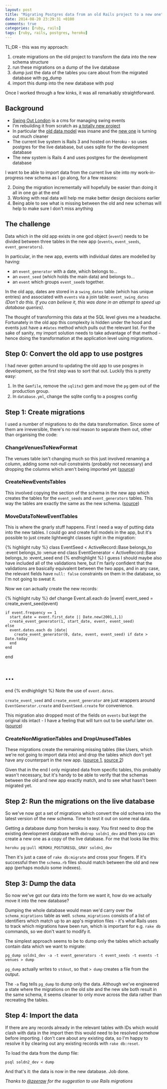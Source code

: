 ```yaml
---
layout: post
title: "Migrating Postgres data from an old Rails project to a new one"
date: 2014-08-20 23:29:31 +0100
comments: true
categories: [ruby, rails]
tags: [ruby, rails, postgres, heroku]
---
```

TL;DR - this was my approach:

1. create migrations on the old project to transform the data into the new schema structure
1. run these migrations on a dump of the live database
1. dump just the data of the tables you care about from the migrated database with pg_dump
1. import this dump into the new database with psql

Once I worked through a few kinks, it was all remarkably straightforward.

Background
----------
* [Swing Out London](https://github.com/dgmstuart/Swing-Out-London) is a cms for managing swing events
* I'm rebuilding it from scratch as [a totally new project](https://github.com/dgmstuart/swingoutlondon2)
* In particular the [old data model](https://github.com/dgmstuart/Swing-Out-London/blob/274f64e1d635bcd8d2678eb6a0dfa50516ef64ba/db/schema.rb) was insane and the [new one](https://github.com/dgmstuart/swingoutlondon2/blob/daa4397f1e9d772a5b5302cdd369b81201c8ec84/db/schema.rb)  is turning out much cleaner
* The current live system is Rails 3 and hosted on Heroku - so uses postgres for the live database, but uses sqlite for the development database
* The new system is Rails 4 and uses postgres for the development database

I want to be able to import data from the current live site into my work-in-progress new schema as I go along, for a few reasons:

2. Doing the migration incrementally will hopefully be easier than doing it all in one go at the end
1. Working with real data will help me make better design decisions earlier
3. Being able to see what is missing between the old and new schemas will help to make sure I don't miss anything

The challenge
--------------

Data which in the old app exists in one god object (`event`) needs to be divided between three tables in the new app (`events`, `event_seeds`, `event_generators`).

In particular, in the new app, events with individual dates are modelled by having:

* an `event_generator` with a date, which belongs to...
* an `event_seed` (which holds the main data) and belongs to...
* an `event` which groups `event_seed`s together.

In the old app, dates are stored in a `swing_dates` table (which has unique entries)
and associated with `events` via a join table: `event_swing_dates` _(Don't do this. If you can believe it, this was done in an attempt to speed up database queries)_.

The thought of transforming this data at the SQL level gives me a headache. Fortunately in the old app this complexity is hidden under the hood and events just have a `#dates` method which pulls out the relevant list. For the sake of sanity, my import solution needs to take advantage of that method - hence doing the transformation at the application level using migrations.


Step 0: Convert the old app to use postgres
--------------------------------------------
I had never gotten around to updating the old app to use posgres in development, so the first step was to sort that out. Luckily this is pretty easy:

1. In the `Gemfile`, remove the `sqlite3` gem and move the `pg` gem out of the production group.
2. In `database.yml`, change the sqlite config to a posgres config

Step 1: Create migrations
--------------------------
I used a number of migrations to do the data transformation. Since some of them are irreversible, there's no real reason to separate them out, other than organising the code:

### ChangeVenuesToNewFormat
The venues table isn't changing much so this just involved renaming a column, adding some not-null constraints (probably not necessary) and dropping the columns which aren't being imported yet ([source](https://github.com/dgmstuart/Swing-Out-London/blob/01df37393444e4d3e217c870d6b3164e001288f0/db/migrate/20140820003740_change_venues_to_new_format.rb))

### CreateNewEventsTables
This involved copying the section of the schema in the new app which creates the tables for the `event_seeds` and `event_generators` tables. This way the tables are exactly the same as the new schema. ([source](https://github.com/dgmstuart/Swing-Out-London/blob/9069b2d1b4103b781a7b3e9951317c40c1d3fb2b/db/migrate/20140820082042_create_new_events_tables.rb))

### MoveDataToNewEventTables
This is where the gnarly stuff happens. First I need a way of putting data into the new tables. I could go and create full models in the app, but it's possible to just create lightweight classes right in the migration:

{% highlight ruby %}
class EventSeed <  ActiveRecord::Base
  belongs_to :event
  belongs_to :venue
end
class EventGenerator < ActiveRecord::Base
  belongs_to :event_seed
end
{% endhighlight %}
I guess I should maybe also have included all of the validations here, but I'm fairly confident that the validations are basically equivalent between the two apps, and in any case, the relevant fields have `null: false` constraints on them in the database, so I'm not going to sweat it.

Now we can actually create the new records:

{% highlight ruby %}
def change
  Event.all.each do |event|
    event_seed = create_event_seed(event)

    if event.frequency == 1
      start_date = event.first_date || Date.new(2001,1,1)
      create_event_generator(1, start_date, event, event_seed)
    else
      event.dates.each do |date|
        create_event_generator(0, date, event, event_seed) if date > Date.today
      end
    end
  end

  # ...
end
{% endhighlight %}
Note the use of `event.dates`.

`create_event_seed` and `create_event_generator` are just wrappers around
`EventGenerator.create` and `EventSeed.create` for convenience.

This migration also dropped most of the fields on `events` but kept the original ids intact - I have a feeling that will turn out to be useful later on. ([source](https://github.com/dgmstuart/Swing-Out-London/blob/01df37393444e4d3e217c870d6b3164e001288f0/db/migrate/20140820082444_move_data_to_new_event_tables.rb))

### CreateNonMigrationTables and DropUnusedTables
These migrations create the remaining missing tables (like Users, which we're not going to import data into) and drop the tables which don't yet have any counterpart in the new app. ([source 1](https://github.com/dgmstuart/Swing-Out-London/blob/01df37393444e4d3e217c870d6b3164e001288f0/db/migrate/20140820210352_create_non_migration_tables.rb), [source 2](https://github.com/dgmstuart/Swing-Out-London/blob/01df37393444e4d3e217c870d6b3164e001288f0/db/migrate/20140820210653_drop_unused_tables.rb))

Given that in the end I only migrated data from specific tables, this probably wasn't necessary, but it's handy to be able to verify that the schemas between the old and new app exactly match, and to see what hasn't been migrated yet.

Step 2: Run the migrations on the live database
-----------------------------------------------
So we've now got a set of migrations which convert the old schema into the latest version of the new schema. Time to test it out on some real data.

Getting a database dump from heroku is easy. You first need to drop the existing development database with `dbdrop soldn1_dev` and then you can create a new one as a copy of the live database. For me that looks like this:

    heroku pg:pull HEROKU_POSTGRESQL_GRAY soldn1_dev

Then it's just a case of `rake db:migrate` and cross your fingers. If it's successful then the `schema.rb` files should match between the old and new app (perhaps modulo some indexes).

Step 3: Dump the data
----------------------
So now we've got our data into the form we want it, how do we actually move it into the new database?

Dumping the whole database would mean we'd carry over the `schema_migrations` table as well. `schema_migrations` consists of a list of identifiers which match up to an app's migration files - it's what Rails uses to track which migrations have been run, which is important for e.g. `rake db` commands, so we don't want to modify it.

The simplest approach seems to be to dump only the tables which actually contain data which we want to migrate:

    pg_dump soldn1_dev -a -t event_generators -t event_seeds -t events -t venues > dump

`pg_dump` actually writes to `stdout`, so that `> dump` creates a file from the output.

The `-a` flag tells `pg_dump` to dump only the data. Although we've engineered a state where the migrations on the old site and the new site both result in the same schema, it seems cleaner to only move across the data rather than recreating the tables.

Step 4: Import the data
-----------------------
If there are any records already in the relevant tables with IDs which would clash with data in the import then this would need to be resolved somehow before importing. I don't care about any existing data, so I'm happy to resolve it by clearing out any existing records with `rake db:reset`.

To load the data from the dump file:

    psql soldn2_dev < dump

And that's it: the data is now in the new database. Job done.

_Thanks to [@zeeraw](https://twitter.com/zeeraw) for the suggestion to use Rails migrations_
